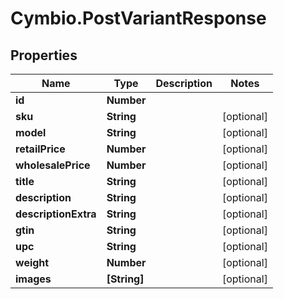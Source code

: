 # Cymbio.PostVariantResponse

## Properties
Name | Type | Description | Notes
------------ | ------------- | ------------- | -------------
**id** | **Number** |  | 
**sku** | **String** |  | [optional] 
**model** | **String** |  | [optional] 
**retailPrice** | **Number** |  | [optional] 
**wholesalePrice** | **Number** |  | [optional] 
**title** | **String** |  | [optional] 
**description** | **String** |  | [optional] 
**descriptionExtra** | **String** |  | [optional] 
**gtin** | **String** |  | [optional] 
**upc** | **String** |  | [optional] 
**weight** | **Number** |  | [optional] 
**images** | **[String]** |  | [optional] 


